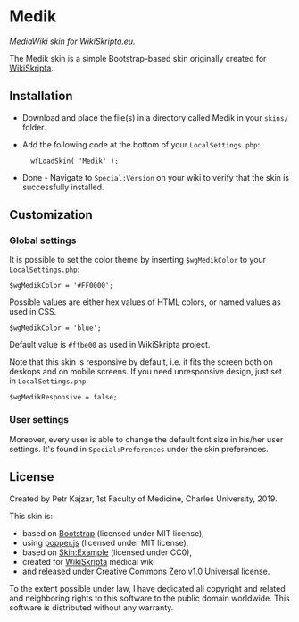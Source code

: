 # Medik

_MediaWiki skin for WikiSkripta.eu._

The Medik skin is a simple Bootstrap-based skin originally created for [WikiSkripta](https://www.wikiskripta.eu).

## Installation

* Download and place the file(s) in a directory called Medik in your `skins/` folder.
* Add the following code at the bottom of your `LocalSettings.php`:

		wfLoadSkin( 'Medik' );

* Done - Navigate to `Special:Version` on your wiki to verify that the skin is successfully installed.

## Customization

### Global settings

It is possible to set the color theme by inserting `$wgMedikColor` to your `LocalSettings.php`:

    $wgMedikColor = '#FF0000';
    
Possible values are either hex values of HTML colors, or named values as used in CSS.

    $wgMedikColor = 'blue';
    
Default value is `#ffbe00` as used in WikiSkripta project.

Note that this skin is responsive by default, i.e. it fits the screen both on deskops and on mobile screens. If you need unresponsive design, just set in `LocalSettings.php`:

    $wgMedikResponsive = false;
    
### User settings

Moreover, every user is able to change the default font size in his/her user settings. It's found in `Special:Preferences` under the skin preferences.

## License

Created by Petr Kajzar, 1st Faculty of Medicine, Charles University, 2019.

This skin is:

* based on [Bootstrap](https://getbootstrap.com/) (licensed under MIT license),
* using [popper.js](https://popper.js.org/) (licensed under MIT license),
* based on [Skin:Example](https://www.mediawiki.org/wiki/Skin:Example) (licensed under CC0),
* created for [WikiSkripta](https://www.wikiskripta.eu) medical wiki
* and released under Creative Commons Zero v1.0 Universal license.

To the extent possible under law, I have dedicated all copyright and related and neighboring rights to this software to the public domain worldwide. This software is distributed without any warranty.